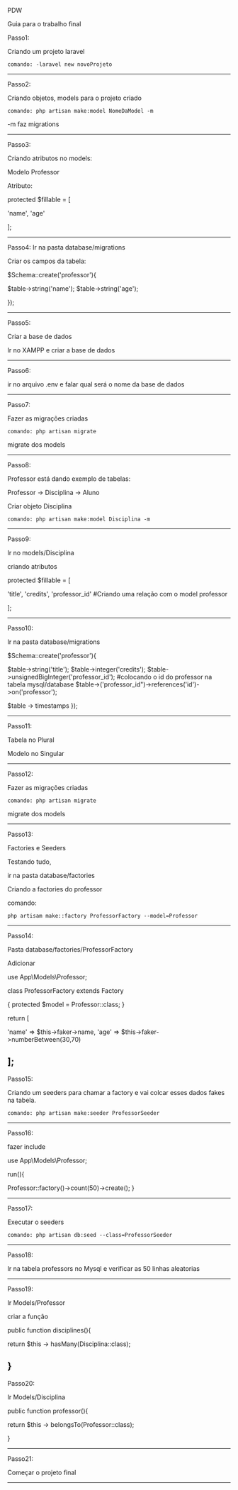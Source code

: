 PDW

Guia para o trabalho final


Passo1: 

Criando um projeto laravel

`comando: -laravel new novoProjeto`

----------------------------------------------------
Passo2:

Criando objetos, models para o projeto criado

`comando: php artisan make:model NomeDaModel -m`

-m faz migrations

------------------------------------------------------

Passo3:

Criando atributos no models:

Modelo Professor

Atributo:

protected $fillable = [

'name',
'age'

];

------------------------------------------------------
Passo4:
Ir na pasta database/migrations

Criar os campos da tabela:

$Schema::create('professor'){

$table->string('name');
$table->string('age');

});

------------------------------------------------------
Passo5:

Criar a base de dados

Ir no XAMPP e criar a base de dados


------------------------------------------------------

Passo6:

ir no arquivo .env e falar qual será o nome da base de dados

------------------------------------------------------

Passo7:

Fazer as migrações criadas

`comando: php artisan migrate`


migrate dos models


-----------------------------------------------------

Passo8:

Professor está dando exemplo de tabelas:

Professor -> Disciplina -> Aluno

Criar objeto Disciplina


`comando: php artisan make:model Disciplina -m `

-----------------------------------------------------

Passo9:

Ir no models/Disciplina

criando atributos

protected $fillable = [

'title',
'credits',
'professor_id' #Criando uma relação com o model professor

];



-----------------------------------------------------

Passo10:

Ir na pasta database/migrations


$Schema::create('professor'){

$table->string('title');
$table->integer('credits');
$table->unsignedBigInteger('professor_id');  #colocando o id do professor na tabela mysql/database
$table->('professor_id")->references('id')->on('professor');

$table -> timestamps
});


-----------------------------------------------------

Passo11:


Tabela no Plural

Modelo no Singular

-----------------------------------------------------

Passo12:

Fazer as migrações criadas

`comando: php artisan migrate`


migrate dos models

-----------------------------------------------------

Passo13:

Factories e Seeders

Testando tudo,

ir na pasta database/factories

Criando a factories do professor

comando:

`php artisam make::factory ProfessorFactory --model=Professor`

-----------------------------------------------------

Passo14:

Pasta database/factories/ProfessorFactory

Adicionar

use App\Models\Professor;


class ProfessorFactory extends Factory

{
protected $model = Professor::class;
}

return [

'name' => $this->faker->name,
'age' => $this->faker->numberBetween(30,70)


];
-----------------------------------------------------

Passo15:

Criando um seeders para chamar a factory e vai colcar esses dados fakes na tabela.

`comando: php artisan make:seeder ProfessorSeeder`


-----------------------------------------------------

Passo16:

fazer include

use App\Models\Professor;

run(){

Professor::factory()->count(50)->create();
}

-----------------------------------------------------

Passo17:

Executar o seeders

`comando: php artisan db:seed --class=ProfessorSeeder`

-----------------------------------------------------

Passo18:


Ir na tabela professors no Mysql e verificar as 50 linhas aleatorias


-----------------------------------------------------
Passo19:


Ir Models/Professor

criar a função

public function disciplines(){

return $this -> hasMany(Disciplina::class);

}
-----------------------------------------------------
Passo20:

Ir Models/Disciplina

public function professor(){

return $this -> belongsTo(Professor::class);

}


-----------------------------------------------------
Passo21:

Começar o projeto final

-----------------------------------------------------